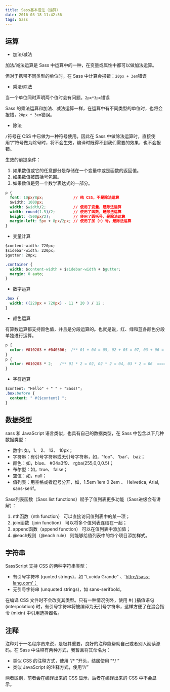 ```yaml
---
title: Sass基本语法（运算）
date: 2016-03-18 11:42:56
tags: Sass
---
```

## 运算 ##
- 加法/减法

加法/减法运算是 Sass 中运算中的一种，在变量或属性中都可以做加法运算。

但对于携带不同类型的单位时，在 Sass 中计算会报错：`20px + 3em`错误

- 乘法/除法

当一个单位同时声明两个值时会有问题。`2px*3px`错误

Sass 的乘法运算和加法、减法运算一样，在运算中有不同类型的单位时，也将会报错，`20px * 3em`错误。

- 除法

`/`符号在 CSS 中已做为一种符号使用。因此在 Sass 中做除法运算时，直接使用“/”符号做为除号时，将不会生效，编译时既得不到我们需要的效果，也不会报错。

生效的前提条件：

1. 如果数值或它的任意部分是存储在一个变量中或是函数的返回值。
2. 如果数值被圆括号包围。
3. 如果数值是另一个数学表达式的一部分。

```css
p {
  font: 10px/8px;             // 纯 CSS，不是除法运算
  $width: 1000px;
  width: $width/2;            // 使用了变量，是除法运算
  width: round(1.5)/2;        // 使用了函数，是除法运算
  height: (500px/2);          // 使用了圆括号，是除法运算
  margin-left: 5px + 8px/2px; // 使用了加（+）号，是除法运算
}
```
<!--more-->

- 变量计算

```css
$content-width: 720px;
$sidebar-width: 220px;
$gutter: 20px;

.container {
  width: $content-width + $sidebar-width + $gutter;
  margin: 0 auto;
}
```

- 数字运算

```css
.box {
  width: ((220px + 720px) - 11 * 20 ) / 12 ; 
}
```

- 颜色运算

有算数运算都支持颜色值，并且是分段运算的。也就是说，红、绿和蓝各颜色分段单独进行运算。

```css	
p {
  color: #010203 + #040506;  /** 01 + 04 = 05, 02 + 05 = 07, 03 + 06 = 09  ============050709 **/
}
p {
  color: #010203 * 2;   /** 01 * 2 = 02, 02 * 2 = 04, 03 * 2 = 06  ================020406 **/
}
```

- 字符运算

```css	
$content: "Hello" + " " + "Sass!";
.box:before {
  content: " #{$content} ";
}
```
		
## 数据类型 ##
sass 和 JavaScript 语言类似，也具有自己的数据类型，在 Sass 中包含以下几种数据类型：

- 数字: 如，1、 2、 13、 10px；
- 字符串：有引号字符串或无引号字符串，如，"foo"、 'bar'、 baz；
- 颜色：如，blue、 #04a3f9、 rgba(255,0,0,0.5)；
- 布尔型：如，true、 false；
- 空值：如，null；
- 值列表：用空格或者逗号分开，如，1.5em 1em 0 2em 、 Helvetica, Arial, sans-serif。

Sass列表函数（Sass list functions）赋予了值列表更多功能（Sass进级会有讲解）：

1. nth函数（nth function） 可以直接访问值列表中的某一项；
2. join函数（join function） 可以将多个值列表连结在一起；
3. append函数（append function） 可以在值列表中添加值； 
4. @each规则（@each rule） 则能够给值列表中的每个项目添加样式。


## 字符串 ##
SassScript 支持 CSS 的两种字符串类型：

- 有引号字符串 (quoted strings)，如 "Lucida Grande" 、'http://sass-lang.com'；
- 无引号字符串 (unquoted strings)，如 sans-serifbold。

在编译 CSS 文件时不会改变其类型。只有一种情况例外，使用 #{ }插值语句 (interpolation) 时，有引号字符串将被编译为无引号字符串，这样方便了在混合指令 (mixin) 中引用选择器名。

## 注释 ##

注释对于一名程序员来说，是极其重要，良好的注释能帮助自己或者别人阅读源码。在 Sass 中注释有两种方式，我暂且将其命名为：

- 类似 CSS 的注释方式，使用 ”/* ”开头，结属使用 ”*/ ”
- 类似 JavaScript 的注释方式，使用“//”

两者区别，前者会在编译出来的 CSS 显示，后者在编译出来的 CSS 中不会显示。

